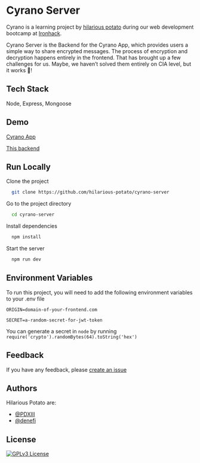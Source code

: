 
# Cyrano Server

Cyrano is a learning project by [hilarious potato](https://github.com/hilarious-potato) during our web development bootcamp at [Ironhack](https://www.ironhack.com/). 

Cyrano Server is the Backend for the Cyrano App, which provides users a simple way to share encrypted messages. The process of encryption and decryption happens entirely in the frontend. That has brought up a few challenges for us. Maybe, we haven’t solved them entirely on CIA level, but it works 💪!
## Tech Stack

 Node, Express, Mongoose


## Demo

[Cyrano App](https://cyrano.netlify.app)

[This backend](https://cyrano-api.adaptable.app/api)


## Run Locally

Clone the project

```bash
  git clone https://github.com/hilarious-potato/cyrano-server
```

Go to the project directory

```bash
  cd cyrano-server
```

Install dependencies

```bash
  npm install
```

Start the server

```bash
  npm run dev
```


## Environment Variables

To run this project, you will need to add the following environment variables to your .env file

`ORIGIN=domain-of-your-frontend.com` 

`SECRET=a-random-secret-for-jwt-token`

You can generate a secret in `node` by running `require('crypto').randomBytes(64).toString('hex')`



## Feedback

If you have any feedback, please [create an issue](https://github.com/hilarious-potato/cyrano-server/issues/new/)
## Authors

Hilarious Potato are:

- [@PDXIII](https://www.github.com/PDXIII)
- [@denefi](https://www.github.com/denefi)

## License

[![GPLv3 License](https://img.shields.io/badge/License-GPL%20v3-yellow.svg)](https://opensource.org/licenses/)


